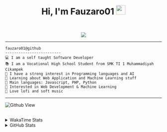 <h1 align="center">
Hi, I'm Fauzaro01
  <img src="https://media.giphy.com/media/hvRJCLFzcasrR4ia7z/giphy.gif" width="30"></h1>
<br/>

<p align="center">
  <a href="https://github.com/DenverCoder1/readme-typing-svg">
    <img src="https://readme-typing-svg.herokuapp.com?lines=Chill%20and%20Coding;Full+Stack+Web+Developer;Student;Software%20Develover;Always%20learning%20new%20things&center=true&width=380&height=45">
  </a>
</p>

<hr>

```
fauzaro01@github
-------------------------
💻 I am a self taught Software Developer
📚 I am a Vocational High School Student from SMK TI 1 Muhammadiyah Cikampek
📝 I have a strong interest in Programming languages and AI
🌱 Learning about Web Application and Machine Learning stuff
🌟 Main languages: Javascript, PHP, Python
🚩 Interested in Web Development & Machine Learning
🎵 Love lofi and soft music 
```

<hr>

![Github View](https://komarev.com/ghpvc/?username=fauzaro01&style=flat-square)
<br><br>
<details>
  <summary>
     WakaTime Stats
  </summary>
  <br>
  <!--START_SECTION:waka-->

```txt
From: 10 September 2021 - To: 09 April 2025

Total Time: 821 hrs 6 mins

JavaScript          249 hrs 36 mins ███████▓░░░░░░░░░░░░░░░░░   30.40 %
PHP                 166 hrs 2 mins  █████░░░░░░░░░░░░░░░░░░░░   20.22 %
HTML                100 hrs 38 mins ███░░░░░░░░░░░░░░░░░░░░░░   12.26 %
Blade Template      77 hrs 58 mins  ██▒░░░░░░░░░░░░░░░░░░░░░░   09.50 %
EJS                 56 hrs 49 mins  █▓░░░░░░░░░░░░░░░░░░░░░░░   06.92 %
Java                41 hrs 50 mins  █▒░░░░░░░░░░░░░░░░░░░░░░░   05.10 %
CSS                 32 hrs 32 mins  █░░░░░░░░░░░░░░░░░░░░░░░░   03.96 %
JSON                30 hrs 59 mins  █░░░░░░░░░░░░░░░░░░░░░░░░   03.77 %
Python              13 hrs 26 mins  ▒░░░░░░░░░░░░░░░░░░░░░░░░   01.64 %
Other               6 hrs 24 mins   ▒░░░░░░░░░░░░░░░░░░░░░░░░   00.78 %
```

<!--END_SECTION:waka-->
</details>
<details>
  <summary>
    GitHub Stats
  </summary>
  <br>
  <div align="center">
    <img src="https://github-readme-stats.vercel.app/api?username=Fauzaro01&show_icons=true&theme=algolia" alt="Fauzaro01's GitHub Stats" style="margin: 20px;" />
    <img src="https://github-readme-streak-stats.herokuapp.com/?user=Fauzaro01&theme=algolia" alt="Fauzaro01's GitHub Streak" style="margin: 20px;" />
  </div>

  <div align="center">
    <img src="https://github-readme-stats.vercel.app/api?username=Fauzaro01&show_icons=true&locale=en&count_private=true&hide_rank=true&custom_title=My%20GitHub%20Stats&disable_animations=true&theme=algolia" alt="Fauzaro01's Stars" style="margin: 20px;" />
    <img src="https://github-readme-stats.vercel.app/api/top-langs/?username=Fauzaro01&langs_count=8&theme=algolia&layout=compact" alt="Top Languages" style="margin: 20px;" />
  </div>
</details>
